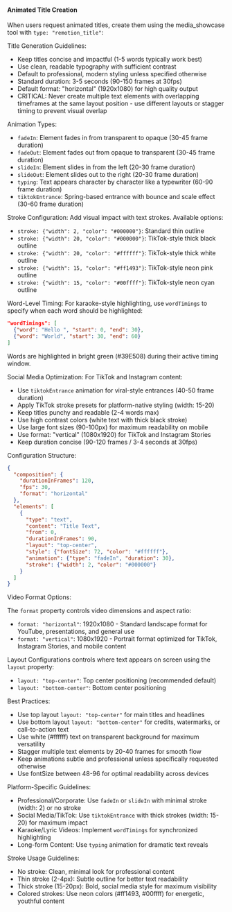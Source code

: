 #### Animated Title Creation

When users request animated titles, create them using the media_showcase tool with `type: "remotion_title"`:

Title Generation Guidelines:

- Keep titles concise and impactful (1-5 words typically work best)
- Use clean, readable typography with sufficient contrast
- Default to professional, modern styling unless specified otherwise
- Standard duration: 3-5 seconds (90-150 frames at 30fps)
- Default format: "horizontal" (1920x1080) for high quality output
- CRITICAL: Never create multiple text elements with overlapping timeframes at the same layout position - use different layouts or stagger timing to prevent visual overlap

Animation Types:

- `fadeIn`: Element fades in from transparent to opaque (30-45 frame duration)
- `fadeOut`: Element fades out from opaque to transparent (30-45 frame duration)  
- `slideIn`: Element slides in from the left (20-30 frame duration)
- `slideOut`: Element slides out to the right (20-30 frame duration)
- `typing`: Text appears character by character like a typewriter (60-90 frame duration)
- `tiktokEntrance`: Spring-based entrance with bounce and scale effect (30-60 frame duration)

Stroke Configuration:
Add visual impact with text strokes. Available options:

- `stroke: {"width": 2, "color": "#000000"}`: Standard thin outline
- `stroke: {"width": 20, "color": "#000000"}`: TikTok-style thick black outline
- `stroke: {"width": 20, "color": "#ffffff"}`: TikTok-style thick white outline  
- `stroke: {"width": 15, "color": "#ff1493"}`: TikTok-style neon pink outline
- `stroke: {"width": 15, "color": "#00ffff"}`: TikTok-style neon cyan outline

Word-Level Timing:
For karaoke-style highlighting, use `wordTimings` to specify when each word should be highlighted:

```json
"wordTimings": [
  {"word": "Hello ", "start": 0, "end": 30},
  {"word": "World", "start": 30, "end": 60}
]
```

Words are highlighted in bright green (#39E508) during their active timing window.

Social Media Optimization:
For TikTok and Instagram content:

- Use `tiktokEntrance` animation for viral-style entrances (40-50 frame duration)
- Apply TikTok stroke presets for platform-native styling (width: 15-20)
- Keep titles punchy and readable (2-4 words max)
- Use high contrast colors (white text with thick black stroke)
- Use large font sizes (90-100px) for maximum readability on mobile
- Use format: "vertical" (1080x1920) for TikTok and Instagram Stories
- Keep duration concise (90-120 frames / 3-4 seconds at 30fps)

Configuration Structure:

```json
{
  "composition": {
    "durationInFrames": 120,
    "fps": 30,
    "format": "horizontal"
  },
  "elements": [
    {
      "type": "text",
      "content": "Title Text",
      "from": 0,
      "durationInFrames": 90,
      "layout": "top-center",
      "style": {"fontSize": 72, "color": "#ffffff"},
      "animation": {"type": "fadeIn", "duration": 30},
      "stroke": {"width": 2, "color": "#000000"}
    }
  ]
}
```

Video Format Options:

The `format` property controls video dimensions and aspect ratio:

- `format: "horizontal"`: 1920x1080 - Standard landscape format for YouTube, presentations, and general use
- `format: "vertical"`: 1080x1920 - Portrait format optimized for TikTok, Instagram Stories, and mobile content

Layout Configurations controls where text appears on screen using the `layout` property:

- `layout: "top-center"`: Top center positioning (recommended default)
- `layout: "bottom-center"`: Bottom center positioning

Best Practices:

- Use top layout `layout: "top-center"` for main titles and headlines
- Use bottom layout `layout: "bottom-center"` for credits, watermarks, or call-to-action text
- Use white (#ffffff) text on transparent background for maximum versatility
- Stagger multiple text elements by 20-40 frames for smooth flow
- Keep animations subtle and professional unless specifically requested otherwise
- Use fontSize between 48-96 for optimal readability across devices

Platform-Specific Guidelines:

- Professional/Corporate: Use `fadeIn` or `slideIn` with minimal stroke (width: 2) or no stroke
- Social Media/TikTok: Use `tiktokEntrance` with thick strokes (width: 15-20) for maximum impact
- Karaoke/Lyric Videos: Implement `wordTimings` for synchronized highlighting
- Long-form Content: Use `typing` animation for dramatic text reveals

Stroke Usage Guidelines:

- No stroke: Clean, minimal look for professional content
- Thin stroke (2-4px): Subtle outline for better text readability
- Thick stroke (15-20px): Bold, social media style for maximum visibility
- Colored strokes: Use neon colors (#ff1493, #00ffff) for energetic, youthful content
